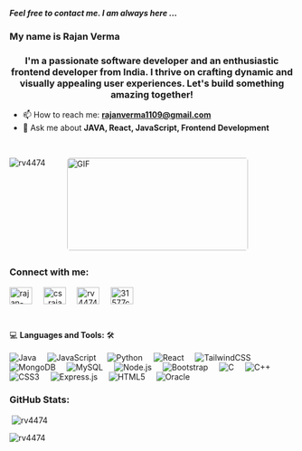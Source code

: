 ***Feel free to contact me. I am always here ...***
<h3>My name is Rajan Verma</h3> 
<h3 align="center">I'm a passionate software developer and an enthusiastic frontend developer from India. I thrive on crafting dynamic and visually appealing user experiences. Let's build something amazing together!</h3>

- 📫 How to reach me: **rajanverma1109@gmail.com**
- 💬 Ask me about **JAVA, React, JavaScript, Frontend Development**
</br>
<p style="display: flex; justify-contect: space-between;">
<img align="left" src="https://github-readme-stats.vercel.app/api/top-langs?username=rv4474&show_icons=true&locale=en&layout=compact" alt="rv4474" />
<img style="border-radius: 5px; margin: 0 0 5px 35px;" alt="GIF" width="320px" height="164px" src="https://miro.medium.com/max/875/1*Urc28sbnORGOW5oyohQ06g.gif" />
</p>
<h3 align="left">Connect with me:</h3>
<p align="left">
<a href="https://linkedin.com/in/rajan-verma1109" target="blank"><img align="center" src="https://raw.githubusercontent.com/rahuldkjain/github-profile-readme-generator/master/src/images/icons/Social/linked-in-alt.svg" alt="rajan-verma1109" height="30" width="40" /></a>&nbsp;&nbsp;&nbsp;&nbsp;
<a href="https://www.hackerrank.com/cs_rajan_31577" target="blank"><img align="center" src="https://raw.githubusercontent.com/rahuldkjain/github-profile-readme-generator/master/src/images/icons/Social/hackerrank.svg" alt="cs_rajan_31577" height="30" width="40" /></a>&nbsp;&nbsp;&nbsp;&nbsp;
<a href="https://www.leetcode.com/rv4474990" target="blank"><img align="center" src="https://raw.githubusercontent.com/rahuldkjain/github-profile-readme-generator/master/src/images/icons/Social/leet-code.svg" alt="rv4474990" height="30" width="40" /></a>&nbsp;&nbsp;&nbsp;&nbsp;
<a href="https://auth.geeksforgeeks.org/user/31577cse" target="blank"><img align="center" src="https://raw.githubusercontent.com/rahuldkjain/github-profile-readme-generator/master/src/images/icons/Social/geeks-for-geeks.svg" alt="31577cse" height="30" width="40" /></a>
</p>
</br>

💻 **Languages and Tools:** 🛠️<br>
<br>
![Java](https://img.shields.io/badge/-Java-000000?style=flat&logo=java&logoColor=007396)&nbsp;&nbsp;&nbsp;&nbsp;
![JavaScript](https://img.shields.io/badge/-JavaScript-000000?style=flat&logo=javascript)&nbsp;&nbsp;&nbsp;&nbsp;
![Python](https://img.shields.io/badge/-Python-000000?style=flat&logo=python)&nbsp;&nbsp;&nbsp;&nbsp;
![React](https://img.shields.io/badge/-React-000000?style=flat&logo=react)&nbsp;&nbsp;&nbsp;&nbsp;
![TailwindCSS](https://img.shields.io/badge/-TailwindCSS-000000?style=flat&logo=tailwind-css)&nbsp;&nbsp;&nbsp;&nbsp;
![MongoDB](https://img.shields.io/badge/-MongoDB-000000?style=flat&logo=mongodb)&nbsp;&nbsp;&nbsp;&nbsp;
![MySQL](https://img.shields.io/badge/-MySQL-000000?style=flat&logo=mysql)&nbsp;&nbsp;&nbsp;&nbsp;
![Node.js](https://img.shields.io/badge/-Node.js-000000?style=flat&logo=node.js)&nbsp;&nbsp;&nbsp;&nbsp;
![Bootstrap](https://img.shields.io/badge/-Bootstrap-000000?style=flat&logo=bootstrap)&nbsp;&nbsp;&nbsp;&nbsp;
![C](https://img.shields.io/badge/-C-000000?style=flat&logo=c)&nbsp;&nbsp;&nbsp;&nbsp;
![C++](https://img.shields.io/badge/-C++-000000?style=flat&logo=c%2B%2B)&nbsp;&nbsp;&nbsp;&nbsp;
![CSS3](https://img.shields.io/badge/-CSS3-000000?style=flat&logo=css3)&nbsp;&nbsp;&nbsp;&nbsp;
![Express.js](https://img.shields.io/badge/-Express.js-000000?style=flat&logo=express)&nbsp;&nbsp;&nbsp;&nbsp;
![HTML5](https://img.shields.io/badge/-HTML5-000000?style=flat&logo=html5)&nbsp;&nbsp;&nbsp;&nbsp;
![Oracle](https://img.shields.io/badge/-Oracle-000000?style=flat&logo=oracle)



<h3 align="left">GitHub Stats:</h3>
<p>&nbsp;<img align="center" src="https://github-readme-stats.vercel.app/api?username=rv4474&show_icons=true&locale=en&rank_icon=github" alt="rv4474" /></p>

<p><img align="center" src="https://github-readme-streak-stats.herokuapp.com/?user=rv4474&" alt="rv4474" /></p>
